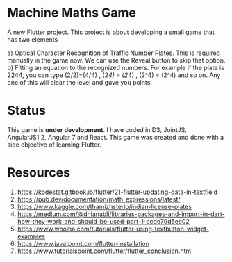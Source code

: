 # Machine Maths Game

A new Flutter project. This project is about developing a small game that has two elements

a) Optical Character Recognition of Traffic Number Plates. This is required manually in the game now. We can use the Reveal button to skip that option.
b) Fitting an equation to the recognized numbers. For example if the plate is 2244, you can type (2/2)=(4/4) , (2*4) = (2*4) , (2^4) = (2^4) and so on. Any one of this will clear the level and guve you points.


# Status

This game is **under development**. I have coded in D3, JointJS, AngularJS1.2, Angular 7 and React. This game was created and done with a side objective of learning Flutter.


# Resources

1) https://kodestat.gitbook.io/flutter/21-flutter-updating-data-in-textfield
2) https://pub.dev/documentation/math_expressions/latest/
3) https://www.kaggle.com/thamizhsterio/indian-license-plates
4) https://medium.com/@dhianabli/libraries-packages-and-import-in-dart-how-they-work-and-should-be-used-part-1-ccde79d5ec02
5) https://www.woolha.com/tutorials/flutter-using-textbutton-widget-examples
6) https://www.javatpoint.com/flutter-installation
7) https://www.tutorialspoint.com/flutter/flutter_conclusion.htm
